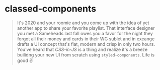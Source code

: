 # classed-components

> It's 2020 and your roomie and you come up with the idea of yet another app to share your favorite playlist. That interface designer you met a Sameheads last fall owes you a favor for the night they forgot all their money and cards in their WG sublet and in excange drafts a UI concept that's flat, modern and crisp in only two hours. You've heard that _CSS-in-JS_ is a thing and realize it's a breeze builidng your new UI from scratch using `styled-components`. Life is good ✌️
